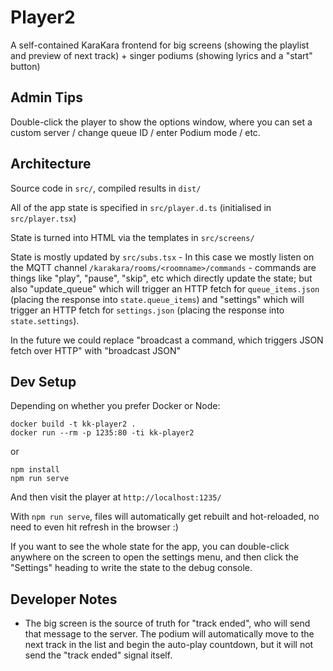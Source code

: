 # Player2

A self-contained KaraKara frontend for big screens (showing the
playlist and preview of next track) + singer podiums (showing
lyrics and a "start" button)

## Admin Tips

Double-click the player to show the options window, where you can
set a custom server / change queue ID / enter Podium mode / etc.

## Architecture

Source code in `src/`, compiled results in `dist/`

All of the app state is specified in `src/player.d.ts` (initialised in
`src/player.tsx`)

State is turned into HTML via the templates in `src/screens/`

State is mostly updated by `src/subs.tsx` - In this case we mostly listen
on the MQTT channel `/karakara/rooms/<roomname>/commands` - commands are
things like "play", "pause", "skip", etc which directly update the state;
but also "update_queue" which will trigger an HTTP fetch for
`queue_items.json` (placing the response into `state.queue_items`) and
"settings" which will trigger an HTTP fetch for `settings.json` (placing
the response into `state.settings`).

In the future we could replace "broadcast a command, which triggers JSON
fetch over HTTP" with "broadcast JSON"

## Dev Setup

Depending on whether you prefer Docker or Node:
```
docker build -t kk-player2 .
docker run --rm -p 1235:80 -ti kk-player2
```
or
```
npm install
npm run serve
```

And then visit the player at `http://localhost:1235/`

With `npm run serve`, files will automatically get rebuilt and
hot-reloaded, no need to even hit refresh in the browser :)

If you want to see the whole state for the app, you can double-click
anywhere on the screen to open the settings menu, and then click the
"Settings" heading to write the state to the debug console.

## Developer Notes

- The big screen is the source of truth for "track ended",
  who will send that message to the server. The podium will
  automatically move to the next track in the list and
  begin the auto-play countdown, but it will not send the
  "track ended" signal itself.
